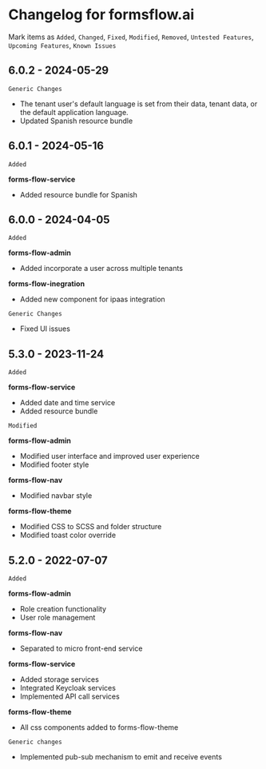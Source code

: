 # Changelog for formsflow.ai

Mark items as `Added`, `Changed`, `Fixed`, `Modified`, `Removed`, `Untested Features`, `Upcoming Features`, `Known Issues`

## 6.0.2 - 2024-05-29

`Generic Changes`
* The tenant user's default language is set from their data, tenant data, or the default application language.
* Updated Spanish resource bundle
  
## 6.0.1 - 2024-05-16

`Added`

**forms-flow-service**
* Added resource bundle for Spanish

## 6.0.0 - 2024-04-05

`Added`

**forms-flow-admin**
* Added incorporate a user across multiple tenants

**forms-flow-inegration**
* Added new component for ipaas integration
  
`Generic Changes`
* Fixed UI issues



## 5.3.0 - 2023-11-24

`Added`

**forms-flow-service**
  - Added date and time service
  - Added resource bundle 

`Modified`

**forms-flow-admin**
 - Modified user interface and improved user experience 
 - Modified footer style
 
**forms-flow-nav**
 - Modified navbar style
   
**forms-flow-theme**
 - Modified CSS to SCSS and folder structure
 - Modified toast color override
 

## 5.2.0 - 2022-07-07

`Added`

**forms-flow-admin**
  - Role creation functionality
  - User role management
 
**forms-flow-nav**
  - Separated to micro front-end service

**forms-flow-service**
  - Added storage services
  - Integrated Keycloak services
  - Implemented API call services
    
**forms-flow-theme**
  - All css components added to forms-flow-theme

`Generic changes`
 - Implemented pub-sub mechanism to emit and receive events
    
